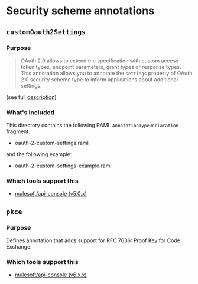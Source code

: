 # Security scheme annotations

## `customOauth2Settings`

### Purpose

> OAuth 2.0 allows to extend the specification with custom access token types,
  endpoint parameters, grant types or response types.
  This annotation allows you to annotate the `settings` property of OAuth 2.0
  security scheme type to inform applications about additional settings.

(see full [description](oauth-2-custom-settings.raml))

### What's included

This directory contains the following RAML `AnnotationTypeDeclaration` fragment:

- oauth-2-custom-settings.raml

and the following example:

- oauth-2-custom-settings-example.raml

### Which tools support this

- [mulesoft/api-console (v5.0.x)](https://github.com/mulesoft/api-console)

## `pkce`

### Purpose

Defines annotation that adds support for RFC 7636: Proof Key for Code Exchange.

### Which tools support this

- [mulesoft/api-console (v6.x.x)](https://github.com/mulesoft/api-console)

